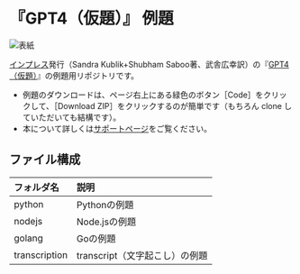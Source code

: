 # 『GPT4（仮題）』 例題

![表紙](https://www.marlin-arms.com/jpn/arts/books/gpt4.png)

[インプレス](https://book.impress.co.jp/books/)発行（Sandra Kublik+Shubham Saboo著、武舎広幸訳）の『[GPT4（仮題）](https://www.marlin-arms.com/support/gpt4/)』の例題用リポジトリです。

<div>
<ul>
  <li>	
  例題のダウンロードは、ページ右上にある緑色のボタン［Code］をクリックして、［Download ZIP］をクリックするのが簡単です（もちろん clone していただいても結構です）。
  </li>
  <li>
  本について詳しくは<a href="https://www.marlin-arms.com/support/gpt4/">サポートページ</a>をご覧ください。
  </li>
</div>

## ファイル構成

|フォルダ名  |説明         |
|:--        |:--         |
|python       |Pythonの例題    |
|nodejs       |Node.jsの例題    |
|golang       |Goの例題    |
|transcription       |transcript（文字起こし）の例題   |


